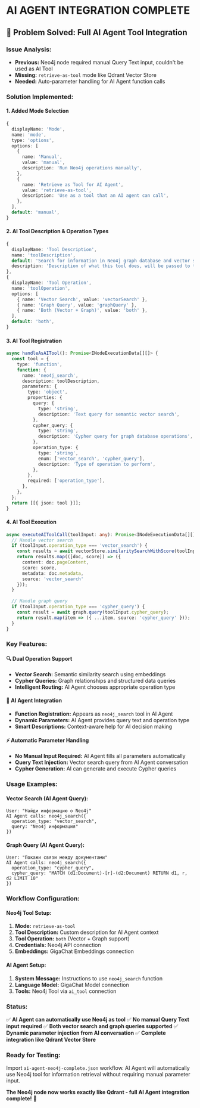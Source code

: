 # AI AGENT INTEGRATION COMPLETE

## 🎯 Problem Solved: Full AI Agent Tool Integration

### **Issue Analysis:**
- **Previous:** Neo4j node required manual Query Text input, couldn't be used as AI Tool
- **Missing:** `retrieve-as-tool` mode like Qdrant Vector Store
- **Needed:** Auto-parameter handling for AI Agent function calls

### **Solution Implemented:**

#### 1. **Added Mode Selection**
```typescript
{
  displayName: 'Mode',
  name: 'mode',
  type: 'options',
  options: [
    {
      name: 'Manual',
      value: 'manual',
      description: 'Run Neo4j operations manually',
    },
    {
      name: 'Retrieve as Tool for AI Agent',
      value: 'retrieve-as-tool', 
      description: 'Use as a tool that an AI agent can call',
    },
  ],
  default: 'manual',
}
```

#### 2. **AI Tool Description & Operation Types**
```typescript
{
  displayName: 'Tool Description',
  name: 'toolDescription',
  default: 'Search for information in Neo4j graph database and vector store. Useful for finding related documents, graph relationships, and semantic similarity.',
  description: 'Description of what this tool does, will be passed to the AI agent',
},
{
  displayName: 'Tool Operation',
  name: 'toolOperation',
  options: [
    { name: 'Vector Search', value: 'vectorSearch' },
    { name: 'Graph Query', value: 'graphQuery' },
    { name: 'Both (Vector + Graph)', value: 'both' },
  ],
  default: 'both',
}
```

#### 3. **AI Tool Registration**
```typescript
async handleAsAITool(): Promise<INodeExecutionData[][]> {
  const tool = {
    type: 'function',
    function: {
      name: 'neo4j_search',
      description: toolDescription,
      parameters: {
        type: 'object',
        properties: {
          query: {
            type: 'string',
            description: 'Text query for semantic vector search',
          },
          cypher_query: {
            type: 'string', 
            description: 'Cypher query for graph database operations',
          },
          operation_type: {
            type: 'string',
            enum: ['vector_search', 'cypher_query'],
            description: 'Type of operation to perform',
          },
        },
        required: ['operation_type'],
      },
    },
  };
  return [[{ json: tool }]];
}
```

#### 4. **AI Tool Execution**
```typescript
async executeAIToolCall(toolInput: any): Promise<INodeExecutionData[][]> {
  // Handle vector search
  if (toolInput.operation_type === 'vector_search') {
    const results = await vectorStore.similaritySearchWithScore(toolInput.query, 5);
    return results.map(([doc, score]) => ({
      content: doc.pageContent,
      score: score,
      metadata: doc.metadata,
      source: 'vector_search'
    }));
  }
  
  // Handle graph query
  if (toolInput.operation_type === 'cypher_query') {
    const result = await graph.query(toolInput.cypher_query);
    return result.map(item => ({ ...item, source: 'cypher_query' }));
  }
}
```

### **Key Features:**

#### **🔍 Dual Operation Support**
- **Vector Search:** Semantic similarity search using embeddings
- **Cypher Queries:** Graph relationships and structured data queries
- **Intelligent Routing:** AI Agent chooses appropriate operation type

#### **🤖 AI Agent Integration**
- **Function Registration:** Appears as `neo4j_search` tool in AI Agent
- **Dynamic Parameters:** AI Agent provides query text and operation type
- **Smart Descriptions:** Context-aware help for AI decision making

#### **⚡ Automatic Parameter Handling**
- **No Manual Input Required:** AI Agent fills all parameters automatically
- **Query Text Injection:** Vector search query from AI Agent conversation
- **Cypher Generation:** AI can generate and execute Cypher queries

### **Usage Examples:**

#### **Vector Search (AI Agent Query):**
```
User: "Найди информацию о Neo4j"
AI Agent calls: neo4j_search({
  operation_type: "vector_search",
  query: "Neo4j информация"
})
```

#### **Graph Query (AI Agent Query):**
```
User: "Покажи связи между документами"
AI Agent calls: neo4j_search({
  operation_type: "cypher_query", 
  cypher_query: "MATCH (d1:Document)-[r]-(d2:Document) RETURN d1, r, d2 LIMIT 10"
})
```

### **Workflow Configuration:**

#### **Neo4j Tool Setup:**
1. **Mode:** `retrieve-as-tool`
2. **Tool Description:** Custom description for AI Agent context
3. **Tool Operation:** `both` (Vector + Graph support)
4. **Credentials:** Neo4j API connection
5. **Embeddings:** GigaChat Embeddings connection

#### **AI Agent Setup:**
1. **System Message:** Instructions to use `neo4j_search` function
2. **Language Model:** GigaChat Model connection
3. **Tools:** Neo4j Tool via `ai_tool` connection

### **Status:**
✅ **AI Agent can automatically use Neo4j as tool**
✅ **No manual Query Text input required**
✅ **Both vector search and graph queries supported**
✅ **Dynamic parameter injection from AI conversation**
✅ **Complete integration like Qdrant Vector Store**

### **Ready for Testing:**
Import `ai-agent-neo4j-complete.json` workflow. AI Agent will automatically use Neo4j tool for information retrieval without requiring manual parameter input.

**The Neo4j node now works exactly like Qdrant - full AI Agent integration complete!** 🚀